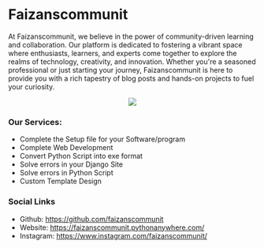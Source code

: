 # Faizanscommunit
At Faizanscommunit, we believe in the power of community-driven learning and collaboration. Our platform is dedicated to fostering a vibrant space where enthusiasts, learners, and experts come together to explore the realms of technology, creativity, and innovation. Whether you're a seasoned professional or just starting your journey, Faizanscommunit is here to provide you with a rich tapestry of blog posts and hands-on projects to fuel your curiosity.

<p align="center">
  <a href="https://skillicons.dev">
    <img src="https://skillicons.dev/icons?i=github,python,ts,vscode,js,html,ai,ps,css,django" />
  </a>
</p>

### Our Services:
- Complete the Setup file for your Software/program
- Complete Web Development
- Convert Python Script into exe format
- Solve errors in your Django Site
- Solve errors in Python Script
- Custom Template Design


### Social Links
- Github:  https://github.com/faizanscommunit
- Website: https://faizanscommunit.pythonanywhere.com/
- Instagram: https://www.instagram.com/faizanscommunit/
